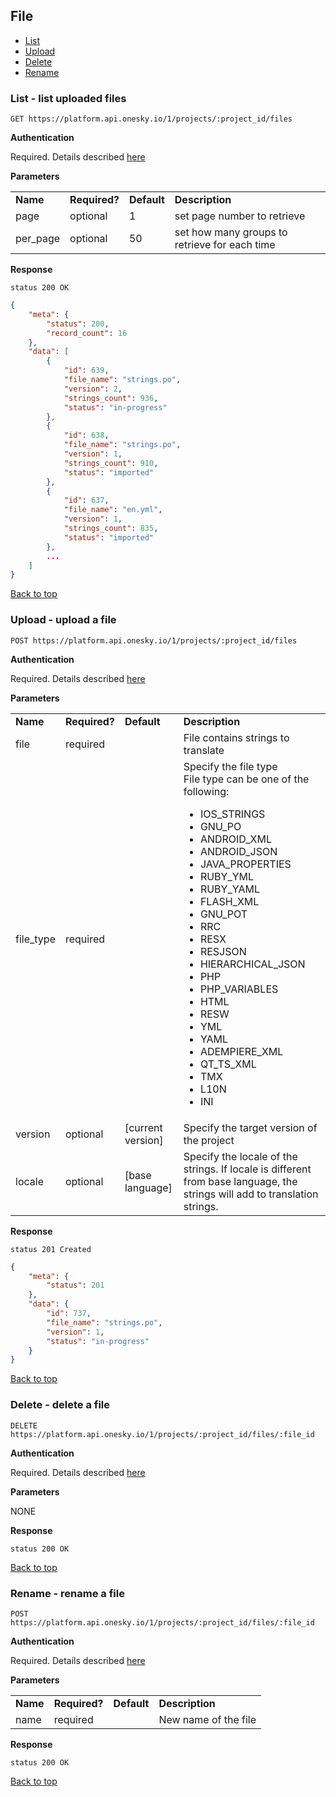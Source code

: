 ## File
- [List](#list---list-uploaded-files)
- [Upload](#upload---upload-a-file)
- [Delete](#delete---delete-a-file)
- [Rename](#rename---rename-a-file)


### List - list uploaded files

    GET https://platform.api.onesky.io/1/projects/:project_id/files

**Authentication**

Required. Details described [here](/README.md#authentication)

**Parameters**

<table>
    <tr>
        <td><strong>Name</strong></td>
        <td><strong>Required?</strong></td>
        <td><strong>Default</strong></td>
        <td><strong>Description</strong></td>
    </tr>
    <tr>
        <td>page</td>
        <td>optional</td>
        <td>1</td>
        <td>set page number to retrieve</td>
    </tr>
    <tr>
        <td>per_page</td>
        <td>optional</td>
        <td>50</td>
        <td>set how many groups to retrieve for each time</td>
    </tr>
</table>

**Response**

```
status 200 OK
```
``` json
{
    "meta": {
        "status": 200,
        "record_count": 16
    },
    "data": [
        {
            "id": 639,
            "file_name": "strings.po",
            "version": 2,
            "strings_count": 936,
            "status": "in-progress"
        },
        {
            "id": 638,
            "file_name": "strings.po",
            "version": 1,
            "strings_count": 910,
            "status": "imported"
        },
        {
            "id": 637,
            "file_name": "en.yml",
            "version": 1,
            "strings_count": 835,
            "status": "imported"
        },
        ...
    ]
}
```
[Back to top](#file)


### Upload - upload a file

    POST https://platform.api.onesky.io/1/projects/:project_id/files

**Authentication**

Required. Details described [here](/README.md#authentication)

**Parameters**

<table>
    <tr>
        <td><strong>Name</strong></td>
        <td><strong>Required?</strong></td>
        <td><strong>Default</strong></td>
        <td><strong>Description</strong></td>
    </tr>
    <tr>
        <td>file</td>
        <td>required</td>
        <td></td>
        <td>File contains strings to translate</td>
    </tr>
    <tr>
        <td>file_type</td>
        <td>required</td>
        <td></td>
        <td>
            Specify the file type
            <br>
            File type can be one of the following:
            <ul>
                <li>IOS_STRINGS</li>
                <li>GNU_PO</li>
                <li>ANDROID_XML</li>
                <li>ANDROID_JSON</li>
                <li>JAVA_PROPERTIES</li>
                <li>RUBY_YML</li>
                <li>RUBY_YAML</li>
                <li>FLASH_XML</li>
                <li>GNU_POT</li>
                <li>RRC</li>
                <li>RESX</li>
                <li>RESJSON</li>
                <li>HIERARCHICAL_JSON</li>
                <li>PHP</li>
                <li>PHP_VARIABLES</li>
                <li>HTML</li>
                <li>RESW</li>
                <li>YML</li>
                <li>YAML</li>
                <li>ADEMPIERE_XML</li>
                <li>QT_TS_XML</li>
                <li>TMX</li>
                <li>L10N</li>
                <li>INI</li>
            </ul>
        </td>
    </tr>
    <tr>
        <td>version</td>
        <td>optional</td>
        <td>[current version]</td>
        <td>Specify the target version of the project</td>
    </tr>
    <tr>
        <td>locale</td>
        <td>optional</td>
        <td>[base language]</td>
        <td>Specify the locale of the strings. If locale is different from base language, the strings will add to translation strings.</td>
    </tr>
</table>

**Response**

```
status 201 Created
```
``` json
{
    "meta": {
        "status": 201
    },
    "data": {
        "id": 737,
        "file_name": "strings.po",
        "version": 1,
        "status": "in-progress"
    }
}
```
[Back to top](#file)


### Delete - delete a file

    DELETE https://platform.api.onesky.io/1/projects/:project_id/files/:file_id

**Authentication**

Required. Details described [here](/README.md#authentication)

**Parameters**

NONE

**Response**

```
status 200 OK
```
[Back to top](#file)


### Rename - rename a file

    POST https://platform.api.onesky.io/1/projects/:project_id/files/:file_id

**Authentication**

Required. Details described [here](/README.md#authentication)

**Parameters**

<table>
    <tr>
        <td><strong>Name</strong></td>
        <td><strong>Required?</strong></td>
        <td><strong>Default</strong></td>
        <td><strong>Description</strong></td>
    </tr>
    <tr>
        <td>name</td>
        <td>required</td>
        <td></td>
        <td>New name of the file</td>
    </tr>
</table>

**Response**

```
status 200 OK
```
[Back to top](#file)
